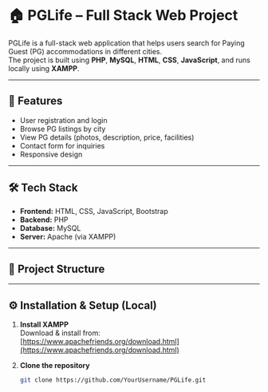 # 🏠 PGLife – Full Stack Web Project

PGLife is a full-stack web application that helps users search for Paying Guest (PG) accommodations in different cities.  
The project is built using **PHP**, **MySQL**, **HTML**, **CSS**, **JavaScript**, and runs locally using **XAMPP**.

---

## 📌 Features
- User registration and login
- Browse PG listings by city
- View PG details (photos, description, price, facilities)
- Contact form for inquiries
- Responsive design

---

## 🛠️ Tech Stack
- **Frontend:** HTML, CSS, JavaScript, Bootstrap
- **Backend:** PHP
- **Database:** MySQL
- **Server:** Apache (via XAMPP)

---

## 📂 Project Structure

---

## ⚙️ Installation & Setup (Local)
1. **Install XAMPP**  
   Download & install from: [https://www.apachefriends.org/download.html](https://www.apachefriends.org/download.html)

2. **Clone the repository**  
   ```bash
   git clone https://github.com/YourUsername/PGLife.git
